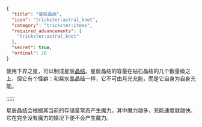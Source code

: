 ```json
{
  "title": "星辰晶结",
  "icon": "trickster:astral_knot",
  "category": "trickster:items",
  "required_advancements": [
    "trickster:astral_knot"
  ],
  "secret": true,
  "ordinal": 26
}
```

使用下界之星，可以制成星辰[晶结](^trickster:items/knots)。星辰晶结的容量在钻石晶结的几个数量级之上，但它有个怪癖：和紫水晶晶结一样，它不可由月光充能，而是它自身为自身充能。

;;;;;

星辰晶结会根据其当前的存储量常态产生魔力。其中魔力越多，充能速度就越快。它在完全没有魔力的情况下便不会产生魔力。